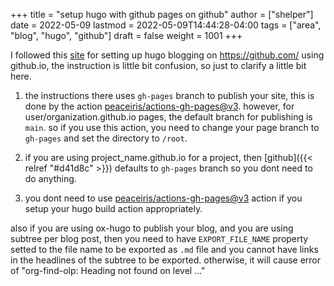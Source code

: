 +++
title = "setup hugo with github pages on github"
author = ["shelper"]
date = 2022-05-09
lastmod = 2022-05-09T14:44:28-04:00
tags = ["area", "blog", "hugo", "github"]
draft = false
weight = 1001
+++

I followed this [site](https://gohugo.io/hosting-and-deployment/hosting-on-github/) for setting up hugo blogging on <https://github.com/> using github.io, the instruction is little bit confusion, so just to clarify a little bit here.

1.  the instructions there uses `gh-pages` branch to publish your site, this is done by the action [peaceiris/actions-gh-pages@v3](https://github.com/peaceiris/actions-gh-pages).
    however, for user/organization.github.io pages, the default branch for publishing is `main`. so if you use this action, you need to change your page branch to `gh-pages` and set the directory to `/root`.

2.  if you are using project_name.github.io for a project, then [github]({{< relref "#d41d8c" >}}) defaults to `gh-pages` branch so you dont need to do anything.

3.  you dont need to use [peaceiris/actions-gh-pages@v3](https://github.com/peaceiris/actions-gh-pages) action if you setup your hugo build action appropriately.

also if you are using ox-hugo to publish your blog, and you are using subtree per blog post, then  you need to have `EXPORT_FILE_NAME` property setted to the file name to be exported as `.md` file and you cannot have links in the headlines of the subtree to be exported. otherwise, it will cause error of "org-find-olp: Heading not found on level ..."
